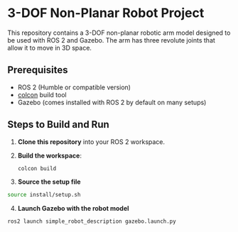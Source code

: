 # 3-DOF Non-Planar Robot Project

This repository contains a 3-DOF non-planar robotic arm model designed to be used with ROS 2 and Gazebo. The arm has three revolute joints that allow it to move in 3D space.

## Prerequisites

- ROS 2 (Humble or compatible version)
- [colcon](https://colcon.readthedocs.io/en/released/) build tool
- Gazebo (comes installed with ROS 2 by default on many setups)

## Steps to Build and Run

1. **Clone this repository** into your ROS 2 workspace.

2. **Build the workspace**:
   ```sh
   colcon build
   ```
3. **Source the setup file**
```sh 
source install/setup.sh
```
4. **Launch Gazebo with the robot model**
```sh
ros2 launch simple_robot_description gazebo.launch.py
```
